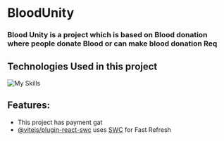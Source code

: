 # BloodUnity
### Blood Unity is a project which is based on  Blood donation  where people donate Blood or can make blood donation  Req



## Technologies Used in this project

  <img alt="My Skills" src="https://skillicons.dev/icons?i=react,tailwindcss,javascript,tailwindcss,firebase,materialui,mongodb,express&perline=5">


## Features:

- This project has payment gat
- [@vitejs/plugin-react-swc](https://github.com/vitejs/vite-plugin-react-swc) uses [SWC](https://swc.rs/) for Fast Refresh
